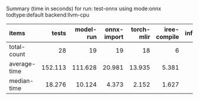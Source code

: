 Summary (time in seconds) for run: test-onnx using mode:onnx todtype:default backend:llvm-cpu

| items        |   tests |   model-run |   onnx-import |   torch-mlir |   iree-compile |   inference |
|:-------------|--------:|------------:|--------------:|-------------:|---------------:|------------:|
| total-count  |  28     |      19     |        19     |       18     |          6     |       6     |
| average-time | 152.113 |     111.628 |        20.981 |       13.935 |          5.381 |       0.188 |
| median-time  |  18.276 |      10.124 |         4.373 |        2.152 |          1.627 |       0     |
